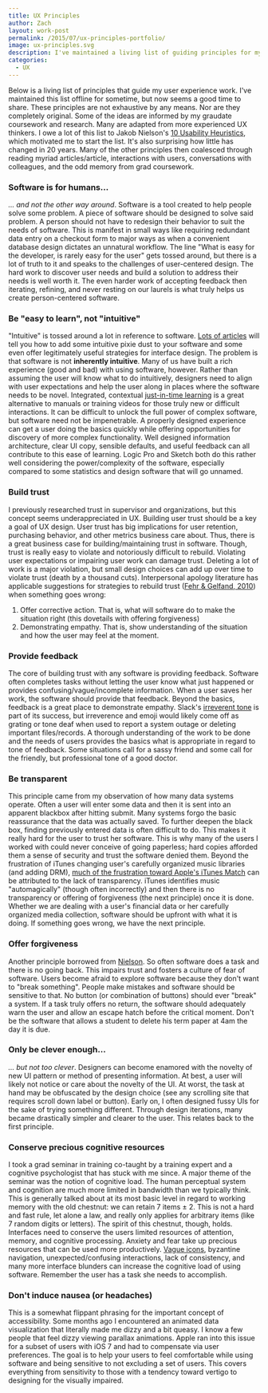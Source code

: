 ```yaml
---
title: UX Principles
author: Zach
layout: work-post
permalink: /2015/07/ux-principles-portfolio/
image: ux-principles.svg
description: I've maintained a living list of guiding principles for my UX work. The principles are a synthesis of established UX thought, applications of psychological research, and personal experience. Rather than keeping it in my head and on various white boards, I've formalized it as post on zachsteiner.com.
categories:
  - UX
---
```

Below is a living list of principles that guide my user experience work. I've maintained this list offline for sometime, but now seems a good time to share. These principles are not exhaustive by any means. Nor are they completely original. Some of the ideas are informed by my graudate coursework and research. Many are adapted from more experienced UX thinkers. I owe a lot of this list to Jakob Nielson's [10 Usability Heuristics][1], which motivated me to start the list. It's also surprising how little has changed in 20 years. Many of the other principles then coalesced through reading myriad articles/article, interactions with users, conversations with colleagues, and the odd memory from grad coursework. 

### Software is for humans...
*... and not the other way around*. Software is a tool created to help people solve some problem. A piece of software should be designed to solve said problem. A person should not have to redesign their behavior to suit the needs of software. This is manifest in small ways like requiring redundant data entry on a checkout form to major ways as when a convenient database design dictates an unnatural workflow. The line "What is easy for the developer, is rarely easy for the user" gets tossed around, but there is a lot of truth to it and speaks to the challenges of user-centered design. The hard work to discover user needs and build a solution to address their needs is well worth it. The even harder work of accepting feedback then iterating, refining, and never resting on our laurels is what truly helps us create person-centered software.
    
### Be "easy to learn", not "intuitive"
"Intuitive" is tossed around a lot in reference to software. [Lots of articles][2] will tell you how to add some intuitive pixie dust to your software and some even offer legitimately useful strategies for interface design. The problem is that software is not **inherently intuitive**. Many of us have built a rich experience (good and bad) with using software, however. Rather than assuming the user will know what to do intuitively, designers need to align with user expectations and help the user along in places where the software needs to be novel. Integrated, contextual [just-in-time learning][3] is a great alternative to manuals or training videos for those truly new or difficult interactions. It can be difficult to unlock the full power of complex software, but software need not be impenetrable. A properly designed experience can get a user doing the basics quickly while offering opportunities for discovery of more complex functionality. Well designed information architecture, clear UI copy, sensible defaults, and useful feedback can all contribute to this ease of learning. Logic Pro and Sketch both do this rather well considering the power/complexity of the software, especially compared to some statistics and design software that will go unnamed.
    
### Build trust
I previously researched trust in supervisor and organizations, but this concept seems underappreciated in UX. Building user trust should be a key a goal of UX design. User trust has big implications for user retention, purchasing behavior, and other metrics business care about. Thus, there is a great business case for building/maintaining trust in software. Though, trust is really easy to violate and notoriously difficult to rebuild. Violating user expectations or impairing user work can damage trust. Deleting a lot of work is a major violation, but small design choices can add up over time to violate trust (death by a thousand cuts). Interpersonal apology literature has applicable suggestions for strategies to rebuild trust ([Fehr & Gelfand, 2010][5]) when something goes wrong: 

1. Offer corrective action. That is, what will software do to make the situation right (this dovetails with offering forgiveness)
2. Demonstrating empathy. That is, show understanding of the situation and how the user may feel at the moment.

### Provide feedback
The core of building trust with any software is providing feedback. Software often completes tasks without letting the user know what just happened or provides confusing/vague/incomplete information. When a user saves her work, the software should provide that feedback. Beyond the basics, feedback is a great place to demonstrate empathy. Slack's [irreverent tone][4] is part of its success, but irreverence and emoji would likely come off as grating or tone deaf when used to report a system outage or deleting important files/records. A thorough understanding of the work to be done and the needs of users provides the basics what is appropriate in regard to tone of feedback. Some situations call for a sassy friend and some call for the friendly, but professional tone of a good doctor.
    
### Be transparent
This principle came from my observation of how many data systems operate. Often a user will enter some data and then it is sent into an apparent blackbox after hitting submit. Many systems forgo the basic reassurance that the data was actually saved. To further deepen the black box, finding previously entered data is often difficult to do. This makes it really hard for the user to trust her software. This is why many of the users I worked with could never conceive of going paperless; hard copies afforded them a sense of security and trust the software denied them. Beyond the frustration of iTunes changing user's carefully organized music libraries (and adding DRM), [much of the frustration toward Apple's iTunes Match][6] can be attributed to the lack of transparency. iTunes identifies music "automagically" (though often incorrectly) and then there is no transparency or offering of forgiveness (the next principle) once it is done. Whether we are dealing with a user's financial data or her carefully organized media collection, software should be upfront with what it is doing. If something goes wrong, we have the next principle.
    
### Offer forgiveness
Another principle borrowed from [Nielson][3]. So often software does a task and there is no going back. This impairs trust and fosters a culture of fear of software. Users become afraid to explore software because they don't want to "break something". People make mistakes and software should be sensitive to that. No button (or combination of buttons) should ever "break" a system. If a task truly offers no return, the software should adequately warn the user and allow an escape hatch before the critical moment. Don't be the software that allows a student to delete his term paper at 4am the day it is due. 

### Only be clever enough...
*... but not too clever*. Designers can become enamored with the novelty of new UI pattern or method of presenting information. At best, a user will likely not notice or care about the novelty of the UI. At worst, the task at hand may be obfuscated by the design choice (see any scrolling site that requires scroll down label or button). Early on, I often designed fussy UIs for the sake of trying something different. Through design iterations, many became drastically simpler and clearer to the user. This relates back to the first principle.

### Conserve precious cognitive resources
I took a grad seminar in training co-taught by a training expert and a cognitive psychologist that has stuck with me since. A major theme of the seminar was the notion of cognitive load. The human perceptual system and cognition are much more limited in bandwidth than we typically think. This is generally talked about at its most basic level in regard to working memory with the old chestnut: we can retain 7 items &plusmn; 2. This is not a hard and fast rule, let alone a law, and really only applies for arbitrary items (like 7 random digits or letters). The spirit of this chestnut, though, holds. Interfaces need to conserve the users limited resources of attention, memory, and cognitive processing. Anxiety and fear take up precious resources that can be used more productively. [Vague icons][7], byzantine navigation, unexpected/confusing interactions, lack of consistency, and many more interface blunders can increase the cognitive load of using software. Remember the user has a task she needs to accomplish.
       
### Don't induce nausea (or headaches)
This is a somewhat flippant phrasing for the important concept of accessibility. Some months ago I encountered an animated data visualization that literally made me dizzy and a bit queasy. I know a few people that feel dizzy viewing parallax animations. Apple ran into this issue for a subset of users with iOS 7 and had to compensate via user preferences. The goal is to help your users to feel comfortable while using software and being sensitive to not excluding a set of users. This covers everything from sensitivity to those with a tendency toward vertigo to designing for the visually impaired.


[1]: http://www.nngroup.com/articles/ten-usability-heuristics/
[2]: https://www.google.com/#q=intuitive+ux
[3]: http://www.nngroup.com/articles/stagnating-expertise/
[4]: https://medium.com/@awilkinson/slack-s-2-8-billion-dollar-secret-sauce-5c5ec7117908
[5]: http://dx.doi.org/10.1037/a0019993 
[6]: http://www.theverge.com/2015/7/1/8877129/apple-music-icloud-problems
[7]: http://thomasbyttebier.be/blog/the-best-icon-is-a-text-label